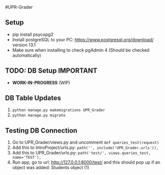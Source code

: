 #UPR-Grader

## Setup

- pip install psycopg2
- Install postgreSQL to your PC: https://www.postgresql.org/download/ version 13.1
- Make sure when installing to check pgAdmin 4 (Should be checked automatically)

## TODO: DB Setup IMPORTANT

- **WORK-IN-PROGRESS** (WIP)


## DB Table Updates
1. ```python manage.py makemigrations UPR_Grader```
2. ```python manage.py migrate```

## Testing DB Connection
1. Go to UPR_Grader/views.py and uncomment ```def queries_test(request)```
2. Add this to IntroProject/urls.py: ```path('', include('UPR_Grader.urls')),```
3. Add this to UPR_Grader/urls.py: ```path('test/', views.queries_test, name='TEST'),```
4. Run app, go to url: http://127.0.0.1:8000/test/ and this should pop up if an object was added: Students object (1)